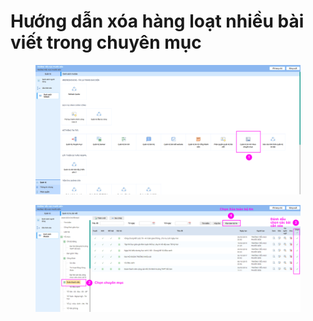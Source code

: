 # Hướng dẫn xóa hàng loạt nhiều bài viết trong chuyên mục

<figure><img src="../.gitbook/assets/image (4) (1).png" alt=""><figcaption></figcaption></figure>

<figure><img src="../.gitbook/assets/image (102).png" alt=""><figcaption></figcaption></figure>

